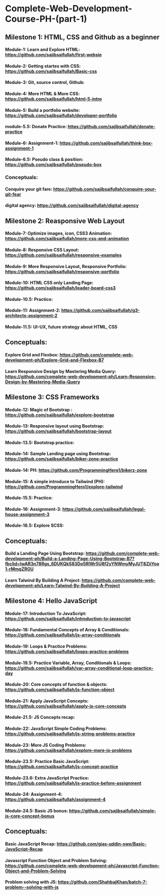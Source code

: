 # Complete-Web-Development-Course-PH-(part-1)

## Milestone 1: HTML, CSS and Github as a beginner
#### Module-1: Learn and Explore HTML: https://github.com/sajibsaifullah/first-websie
#### Module-2: Getting startes with CSS: https://github.com/sajibsaifullah/Basic-css
#### Module-3: Git, source control, Github:
#### Module-4: More HTML & More CSS: https://github.com/sajibsaifullah/html-5-intro
#### Module-5: Build a portfolio website: https://github.com/sajibsaifullah/devoloper-portfolio
#### module-5.5: Donate Practice: https://github.com/sajibsaifullah/donate-practice
#### Module-6: Assignment-1: https://github.com/sajibsaifullah/think-box-assignment-1
#### Module-6.5: Pseudo class & position: https://github.com/sajibsaifullah/pseudo-box
### Conceptuals:
#### Conquire your git fare: https://github.com/sajibsaifullah/conquire-your-git-fear
#### digital agency: https://github.com/sajibsaifullah/digital-agency

## Milestone 2: Reasponsive Web Layout
#### Module-7: Optimize images, icon, CSS3 Animation: https://github.com/sajibsaifullah/more-css-and-animation
#### Module-8: Responsive CSS Layout: https://github.com/sajibsaifullah/responsive-examples
#### Module-9: More Responsive Layout, Responsive Portfolio: https://github.com/sajibsaifullah/responsive-portfolio
#### Module-10: HTML CSS only Landing Page: https://github.com/sajibsaifullah/leader-board-css3 
#### Module-10.5: Practice:
#### Module-11: Assignment-2: https://github.com/sajibsaifullah/g3-architects-assignment-2
#### Module-11.5: UI-UX, future strategy about HTML, CSS
## Conceptuals:
#### Explore Grid and Flexbox: https://github.com/complete-web-development-ph/Explore-Grid-and-Flexbox-B7
#### Learn Responsive Design by Mastering Media Query: https://github.com/complete-web-development-ph/Learn-Responsive-Design-by-Mastering-Media-Query

## Milestone 3: CSS Frameworks
#### Module-12: Magic of Bootstrap : https://github.com/sajibsaifullah/explore-bootstrap
#### Module-13: Responsive layout using Bootstrap: https://github.com/sajibsaifullah/bootstrap-layout
#### Module-13.5: Bootstrap practice:
#### Module-14: Sample Landing page using Bootstrap: https://github.com/sajibsaifullah/biker-zone-practice
#### Module-14: PH: https://github.com/ProgrammingHero1/bikerz-zone
#### Module-15: A simple introduce  to Tailwind (PH): https://github.com/ProgrammingHero1/explore-tailwind
#### Module-15.5: Practice: 
#### Module-16: Assignment-3: https://github.com/sajibsaifullah/legal-house-assignment-3
#### Module-16.5: Explore SCSS:
## Conceptuals:
#### Build a Landing Page Using Bootstrap: https://github.com/complete-web-development-ph/Build-a-Landing-Page-Using-Bootstrap-B7?fbclid=IwAR3n78Rgs_6DUKQkS83Do5RIWr5U8f2yYNWmyMyJUT8ZiiYoo1-rMmqZRGU
#### Learn Talwind By Building A Project: https://github.com/complete-web-development-ph/Learn-Talwind-By-Building-A-Project

## Milestone 4: Hello JavaScript
#### Module-17: Introduction To JavaScript: https://github.com/sajibsaifullah/introduction-to-javascript 
#### Module-18: Fundamental Concepts of Array & Conditionals: https://github.com/sajibsaifullah/js-array-conditionals 
#### Module-19: Loops & Practice Problems: https://github.com/sajibsaifullah/loops-practice-problems 
#### Module-19.5: Practice Variable, Array, Conditionals & Loops: https://github.com/sajibsaifullah/var-array-conditional-loop-practice-day 
#### Module-20: Core concepts of function & objects: https://github.com/sajibsaifullah/js-function-object
#### Module-21: Apply JavaScript Concepts: https://github.com/sajibsaifullah/apply-js-core-concepts 
#### Module-21.5: JS Concepts recap:  
#### Module-22: JavaScript Simple Coding Problems: https://github.com/sajibsaifullah/js-string-problems-practice 
#### Module-23: More JS Coding Problems: https://github.com/sajibsaifullah/explore-more-js-problems 
#### Module-23.5: Practice Basic JavaScript: https://github.com/sajibsaifullah/js-concept-practice 
#### Module-23.6: Extra JavaScript Practice: https://github.com/sajibsaifullah/js-practice-before-assignment 
#### Module-24: Assignment-4: https://github.com/sajibsaifullah/assignment-4 
#### Module-24.5: Basic JS bonus: https://github.com/sajibsaifullah/simple-js-core-concept-bonus 
## Conceptuals:
#### Basic JavaScript Recap: https://github.com/gias-uddin-swe/Basic-JavaScript-Recap
#### Javascript Function Object and Problem Solving: https://github.com/complete-web-development-ph/Javascript-Function-Object-and-Problem-Solving
#### Problem solving with JS: https://github.com/ShahbajKhan/batch-7-problem--solving-with-js